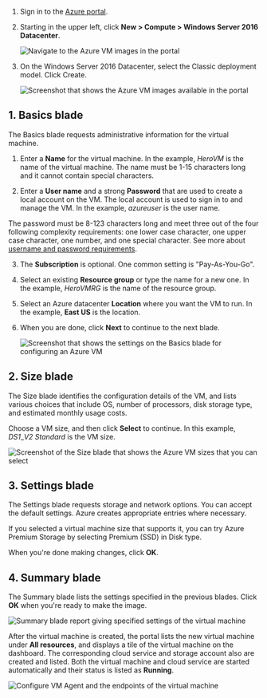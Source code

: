 1. Sign in to the [Azure portal](https://portal.azure.com).

2. Starting in the upper left, click **New > Compute > Windows Server 2016 Datacenter**.

    ![Navigate to the Azure VM images in the portal](./media/virtual-machines-common-portal-create-fqdn/marketplace-new.png)

3. On the Windows Server 2016 Datacenter, select the Classic deployment model. Click Create.

    ![Screenshot that shows the Azure VM images available in the portal](./media/virtual-machines-common-portal-create-fqdn/deployment-classic-model.png)

## 1. Basics blade

The Basics blade requests administrative information for the virtual machine.

1. Enter a **Name** for the virtual machine. In the example, _HeroVM_ is the name of the virtual machine. The name must be 1-15 characters long and it cannot contain special characters.

2. Enter a **User name** and a strong **Password** that are used to create a local account on the VM. The local account is used to sign in to and manage the VM. In the example, _azureuser_ is the user name.

 The password must be 8-123 characters long and meet three out of the four following complexity requirements: one lower case character, one upper case character, one number, and one special character. See more about [username and password requirements](../articles/virtual-machines/virtual-machines-windows-faq.md).

3. The **Subscription** is optional. One common setting is "Pay-As-You-Go".

4. Select an existing **Resource group** or type the name for a new one. In the example, _HeroVMRG_ is the name of the resource group.

5. Select an Azure datacenter **Location** where you want the VM to run. In the example, **East US** is the location.

6. When you are done, click **Next** to continue to the next blade.

    ![Screenshot that shows the settings on the Basics blade for configuring an Azure VM](./media/virtual-machines-common-portal-create-fqdn/basics-blade-classic.png)

## 2. Size blade

The Size blade identifies the configuration details of the VM, and lists various choices that include OS, number of processors, disk storage type, and estimated monthly usage costs.  

Choose a VM size, and then click **Select** to continue. In this example, _DS1_\__V2 Standard_ is the VM size.

  ![Screenshot of the Size blade that shows the Azure VM sizes that you can select](./media/virtual-machines-common-portal-create-fqdn/vm-size-classic.png)


## 3. Settings blade

The Settings blade requests storage and network options. You can accept the default settings. Azure creates appropriate entries where necessary.

If you selected a virtual machine size that supports it, you can try Azure Premium Storage by selecting Premium (SSD) in Disk type.

When you're done making changes, click **OK**.

## 4. Summary blade

The Summary blade lists the settings specified in the previous blades. Click **OK** when you're ready to make the image.

 ![Summary blade report giving specified settings of the virtual machine](./media/virtual-machines-common-portal-create-fqdn/summary-blade-classic.png)

After the virtual machine is created, the portal lists the new virtual machine under **All resources**, and displays a tile of the virtual machine on the dashboard. The corresponding cloud service and storage account also are created and listed. Both the virtual machine and cloud service are started automatically and their status is listed as **Running**.

 ![Configure VM Agent and the endpoints of the virtual machine](./media/virtual-machines-common-portal-create-fqdn/portal-with-new-vm.png)
